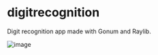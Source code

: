 # digitrecognition
Digit recognition app made with Gonum and Raylib.

![image](https://github.com/piotsik/digitrecognition/blob/master/image.png)
